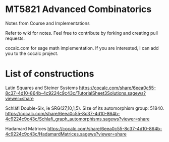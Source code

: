 # MT5821 Advanced Combinatorics
Notes from Course and Implementations

Refer to wiki for notes. Feel free to contribute by forking and creating pull requests.

cocalc.com for sage math implementation. If you are interested, I can add you to the cocalc project. 

# List of constructions
Latin Squares and Steiner Systems 
https://cocalc.com/share/6eea0c55-8c37-4d10-864b-4c9224c9c43c/TutorialSheet3Solutions.sagews?viewer=share

Schläfi Double-Six, ie SRG(27,10,1,5). Size of its automorphism group: 51840.
https://cocalc.com/share/6eea0c55-8c37-4d10-864b-4c9224c9c43c/Schlafi_graph_automorphisms.sagews?viewer=share

Hadamard Matrices
https://cocalc.com/share/6eea0c55-8c37-4d10-864b-4c9224c9c43c/HadamardMatrices.sagews?viewer=share

